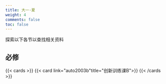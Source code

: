 ```yaml
---
title: 大一·夏
weight: 4
comments: false
toc: false
---
```

探索以下各节以查找相关资料
## 必修
<!--more-->
{{< cards >}}
{{< card link="auto2003b"title="创新训练课B">}}
{{< /cards >}}


